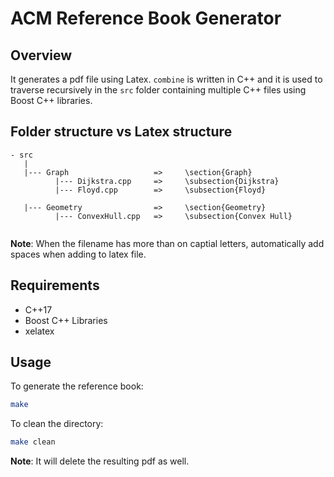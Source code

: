 # ACM Reference Book Generator

## Overview
It generates a pdf file using Latex. `combine` is written in C++ and it is used to traverse recursively in the `src` folder containing multiple C++ files using Boost C++ libraries.

## Folder structure vs Latex structure
```
- src
   |
   |--- Graph                   =>     \section{Graph}
          |--- Dijkstra.cpp     =>     \subsection{Dijkstra}
          |--- Floyd.cpp        =>     \subsection{Floyd}

   |--- Geometry                =>     \section{Geometry}
          |--- ConvexHull.cpp   =>     \subsection{Convex Hull}


```
**Note**: When the filename has more than on captial letters, automatically add spaces when adding to latex file.

## Requirements
- C++17
- Boost C++ Libraries
- xelatex

## Usage
To generate the reference book:
``` bash
make
```

To clean the directory:
``` bash
make clean
```
**Note**: It will delete the resulting pdf as well.
